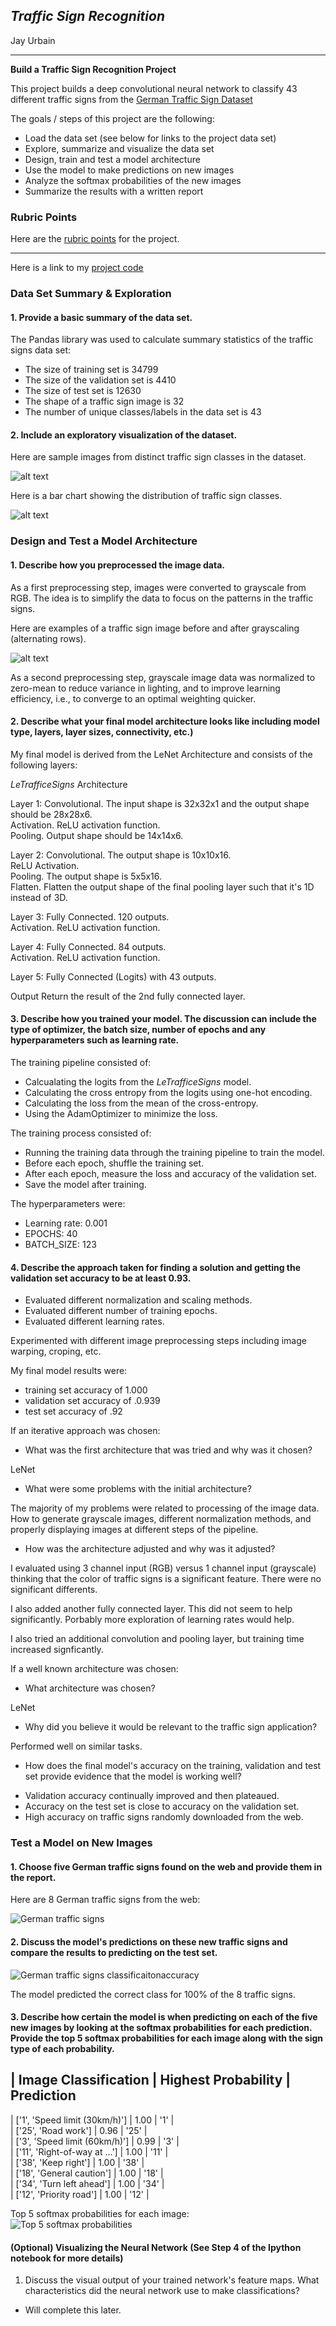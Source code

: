 ## *Traffic Sign Recognition*

Jay Urbain

---

**Build a Traffic Sign Recognition Project**

This project builds a deep convolutional neural network to classify 43 different traffic signs from the [German Traffic Sign Dataset](http://benchmark.ini.rub.de/?section=gtsrb&subsection=dataset)

The goals / steps of this project are the following:
* Load the data set (see below for links to the project data set)
* Explore, summarize and visualize the data set
* Design, train and test a model architecture
* Use the model to make predictions on new images
* Analyze the softmax probabilities of the new images
* Summarize the results with a written report

[//]: # (Image References)

[image1]: ./examples/visualization.jpg "Visualization"
[image2]: ./examples/grayscale.jpg "Grayscaling"
[image3]: ./examples/random_noise.jpg "Random Noise"
[image4]: ./examples/placeholder.png "Traffic Sign 1"
[image5]: ./examples/placeholder.png "Traffic Sign 2"
[image6]: ./examples/placeholder.png "Traffic Sign 3"
[image7]: ./examples/placeholder.png "Traffic Sign 4"
[image8]: ./examples/placeholder.png "Traffic Sign 5"

### Rubric Points
Here are the [rubric points](https://review.udacity.com/#!/rubrics/481/view) for the project.

---

Here is a link to my [project code](https://github.com/jayurbain/self-driving-car/blob/master/CarND-Traffic-Sign-Classifier-Project/Traffic_Sign_Classifier.ipynb)

### Data Set Summary & Exploration

#### 1. Provide a basic summary of the data set. 

The Pandas library was used to calculate summary statistics of the traffic signs data set:

* The size of training set is 34799
* The size of the validation set is 4410
* The size of test set is 12630
* The shape of a traffic sign image is 32
* The number of unique classes/labels in the data set is 43

#### 2. Include an exploratory visualization of the dataset.

Here are sample images from distinct traffic sign classes in the dataset.

![alt text](images/init_images.png)

Here is a bar chart showing the distribution of traffic sign classes.

![alt text](images/image_histogram.png)

### Design and Test a Model Architecture

#### 1. Describe how you preprocessed the image data. 

As a first preprocessing step, images were converted to grayscale from RGB. The idea is to simplify the data to focus on the patterns in the traffic signs.

Here are examples of a traffic sign image before and after grayscaling (alternating rows).

![alt text](images/image_rgb_gray.png)

As a second preprocessing step, grayscale image data was normalized to zero-mean to reduce variance in lighting, and to improve learning efficiency, i.e., to converge to an optimal weighting quicker.

#### 2. Describe what your final model architecture looks like including model type, layers, layer sizes, connectivity, etc.) 

My final model is derived from the LeNet Architecture and consists of the following layers:

*LeTrafficeSigns* Architecture 

Layer 1: Convolutional. The input shape is 32x32x1 and the output shape should be 28x28x6.  
Activation. ReLU activation function.  
Pooling. Output shape should be 14x14x6.  

Layer 2: Convolutional. The output shape is 10x10x16.  
ReLU Activation.   
Pooling. The output shape is 5x5x16.  
Flatten. Flatten the output shape of the final pooling layer such that it's 1D instead of 3D.   

Layer 3: Fully Connected. 120 outputs.  
Activation. ReLU activation function.  

Layer 4: Fully Connected. 84 outputs.  
Activation. ReLU activation function.  

Layer 5: Fully Connected (Logits) with 43 outputs.  

Output 
Return the result of the 2nd fully connected layer.  


#### 3. Describe how you trained your model. The discussion can include the type of optimizer, the batch size, number of epochs and any hyperparameters such as learning rate.

The training pipeline consisted of:
- Calcualating the logits from the *LeTrafficeSigns* model.  
- Calculating the cross entropy from the logits using one-hot encoding.  
- Calculating the loss from the mean of the cross-entropy.   
- Using the AdamOptimizer to minimize the loss.

The training process consisted of:  
- Running the training data through the training pipeline to train the model.  
- Before each epoch, shuffle the training set.  
- After each epoch, measure the loss and accuracy of the validation set.  
- Save the model after training.

The hyperparameters were:  
- Learning rate: 0.001  
- EPOCHS: 40
- BATCH_SIZE: 123

#### 4. Describe the approach taken for finding a solution and getting the validation set accuracy to be at least 0.93. 

- Evaluated different normalization and scaling methods.
- Evaluated different number of training epochs.
- Evaluated different learning rates.

Experimented with different image preprocessing steps including image warping, croping, etc.

My final model results were:
* training set accuracy of 1.000
* validation set accuracy of .0.939 
* test set accuracy of .92

If an iterative approach was chosen:
* What was the first architecture that was tried and why was it chosen?

LeNet

* What were some problems with the initial architecture?

The majority of my problems were related to processing of the image data. How to generate grayscale images, different normalization methods, and properly displaying images at different steps of the pipeline.

* How was the architecture adjusted and why was it adjusted? 

I evaluated using 3 channel input (RGB) versus 1 channel input (grayscale) thinking that the color of traffic signs is a significant feature. There were no significant differents.

I also added another fully connected layer. This did not seem to help significantly. Porbably more exploration of learning rates would help.

I also tried an additional convolution and pooling layer, but training time increased signficantly.

If a well known architecture was chosen:  
* What architecture was chosen?  

LeNet  

* Why did you believe it would be relevant to the traffic sign application?  

Performed well on similar tasks.

* How does the final model's accuracy on the training, validation and test set provide evidence that the model is working well?
 
- Validation accuracy continually improved and then plateaued.  
- Accuracy on the test set is close to accuracy on the validation set.  
- High accuracy on traffic signs randomly downloaded from the web.


### Test a Model on New Images

#### 1. Choose five German traffic signs found on the web and provide them in the report. 

Here are 8 German traffic signs from the web:

![German traffic signs](images/wild_images.png)

#### 2. Discuss the model's predictions on these new traffic signs and compare the results to predicting on the test set. 

![German traffic signs classificaitonaccuracy](wild_images_accuracy.png)

The model predicted the correct class for 100% of the 8 traffic signs.

#### 3. Describe how certain the model is when predicting on each of the five new images by looking at the softmax probabilities for each prediction. Provide the top 5 softmax probabilities for each image along with the sign type of each probability.   
 
| Image Classification | Highest Probability | Prediction  
-------------------------------------------------------------  
| ['1', 'Speed limit (30km/h)'] | 1.00 | '1' |   
| ['25', 'Road work'] | 0.96 | '25' |   
| ['3', 'Speed limit (60km/h)'] | 0.99 | '3' |   
| ['11', 'Right-of-way at ...'] | 1.00 | '11' |   
| ['38', 'Keep right'] | 1.00 | '38' |   
| ['18', 'General caution'] | 1.00 | '18' |   
| ['34', 'Turn left ahead'] | 1.00 | '34' |   
| ['12', 'Priority road'] | 1.00 | '12' |   

Top 5 softmax probabilities for each image:  
![Top 5 softmax probabilities](images/top5-softmax.png) 

#### (Optional) Visualizing the Neural Network (See Step 4 of the Ipython notebook for more details)  
1. Discuss the visual output of your trained network's feature maps. What characteristics did the neural network use to make classifications?

- Will complete this later.  


